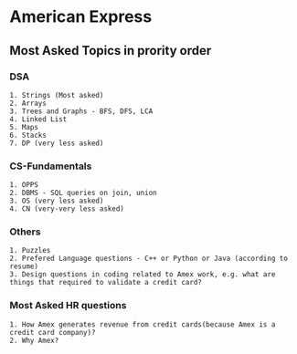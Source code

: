 # American Express

## Most Asked Topics in prority order

### DSA

    1. Strings (Most asked)
    2. Arrays
    3. Trees and Graphs - BFS, DFS, LCA
    4. Linked List
    5. Maps
    6. Stacks
    7. DP (very less asked)

### CS-Fundamentals

    1. OPPS
    2. DBMS - SQL queries on join, union
    3. OS (very less asked)
    4. CN (very-very less asked)

### Others

    1. Puzzles
    2. Prefered Language questions - C++ or Python or Java (according to resume)
    3. Design questions in coding related to Amex work, e.g. what are things that required to validate a credit card?

### Most Asked HR questions

    1. How Amex generates revenue from credit cards(because Amex is a credit card company)?
    2. Why Amex?

